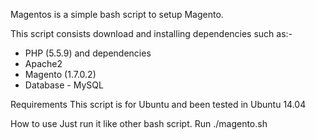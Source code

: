 Magentos is a simple bash script to setup Magento.

This script consists download and installing dependencies such as:-

- PHP (5.5.9) and dependencies
- Apache2
- Magento (1.7.0.2)
- Database - MySQL

Requirements
  This script is for Ubuntu and been tested in Ubuntu 14.04

How to use
  Just run it like other bash script. Run ./magento.sh
